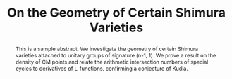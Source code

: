 ---
title: "On the Geometry of Certain Shimura Varieties"
authors: "Gebhard Böckle, Michael Harris"
publication_type: Journal Article
publication_details: "Inventiones Mathematicae, 2018"
year: 2018
doi: "10.1007/s00222-017-0769-7"
abstract: >
  This is a sample abstract. We investigate the geometry of certain Shimura varieties attached to unitary groups of signature (n-1, 1). We prove a result on the density of CM points and relate the arithmetic intersection numbers of special cycles to derivatives of L-functions, confirming a conjecture of Kudla.
--- 